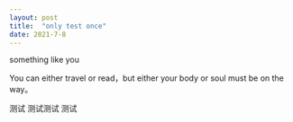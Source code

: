 ```yaml
---
layout: post
title:  "only test once"
date: 2021-7-8
---
```


something like you

You can either travel or read，but either your body or soul must be on the way。

测试
测试测试
测试